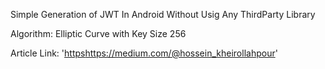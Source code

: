 Simple Generation of JWT In Android Without Usig Any ThirdParty Library

Algorithm: Elliptic Curve with Key Size 256

Article Link: '[https](https://medium.com/@hossein_kheirollahpour)https://medium.com/@hossein_kheirollahpour'
